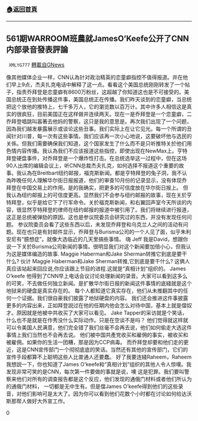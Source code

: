###  [:house:返回首頁](https://github.com/ourhimalayas/txt)
---

## 561期WARROOM班農就JamesO&#8217;Keefe公开了CNN内部录音發表評論
` XMLYG777` [轉載自GNews](https://gnews.org/zh-hans/620908/)

像其他媒体企业一样，CNN认為针对政治精英的恋童癖指控不值得报道。并在他们早上9点，杰夫扎克电话中解释了这一点。看看这个美国总统刚刚转发了一个帖子，指责乔拜登是恋童癖有8600万粉丝，这超越了你知道这也是不可接受的。美国总统正在到处传播这件事，美国总统正在传播。我们昨天谈到的恋童癖，当总统把这个放他的推特上，七千多万人，它的瀏览数以百万计。其中许多人相信这是真实的很疯狂，目前美国正在这样做并连续两天。现在一是乔拜登是一个恋童癖，二 乔拜登唱跳叫嚣著去他妈的警察，这只是我的意思是。再次我们出现了一个问题，因為我们越发暴露展示或谈论这些丑事。我们实际上在让它见光。每一个所谓的丑闻针对川普，每一次有这些事情。我们应该再一次小心地说，这要破坏他与选民的关係。但我们需要确保我们知道，这个国家发生了什么而不是只听推特关於他们用色情内容传播。我认為我们不应该报道这些指控，即使出现在NewMax上。亨特拜登硬盘事件，对乔拜登是一个爆炸性打击。在总统选举这一过程中，但在这场90人出席的编辑会议上，听CNN总裁杰夫扎克，如何选择不报道这个重要的故事。我认為在Breitbart纽约邮报，福克斯新闻。都是亨特拜登的兔子洞，我不认為昨晚任何人理解华尔街日报报道，他们的审查10月份的记录显示，没有体现乔拜登在中国交易上的作用。是的我确实，把更多的可信度放在华尔街日报上。
但我认為纽约邮报上的可信度更高。显然我们不会参与纽约邮报的故事，现在关於亨特拜登，似乎是给它下了行军命令。关於福克斯新闻，和右翼回声室今天所谈的内容，很显然亨特拜登的律师在纽约邮报的报道中被引用了。我们将继续进行报道，这正是总统被弹劾的原因。这也是参议院委员会研究过的东西，并没有发现任何问题。 参议院委员会看了这些东西以后，未发现乔拜登和乌克兰人之间的活动有问题。现在也只是有封邮件显示，乔拜登与Burisma公司的一个人见了面，似乎朱利安尼有“臆想症”。就像大选临近的几天里搞些事情。
嗨 Jeff 我是David，想跟你说一下关於Burisma公司新闻的事情。很明显我们对这个新闻要加倍小心，但我认为这是媒体编造的故事.
Maggie Haberman和Jake Sherman转推它到底是要干什么?
伙计 Maggie Haberman和Jake Sherman转推,它到底是要干什么?
这俩人真应该站起来回应说,你应该跟上节目的进程.这就是“真相计划“组织的。
James O’keefe
他得到了CNN早上电话会议讨论处理新闻的录音。大家可以看到这多么的可笑，不去做任何独立新闻。是扩散华尔街日报的新闻这件事情的底綫就是这个地狱来的硬盘是真实存在的。
每个人都知道它真实存在，他们从未推翻其中的任何一个证据。我们很自豪我们披露了地狱硬盘的内容。
我们还会推进这件事披露更多的内容出来，正如拜登説过在他的任期内他会怎么对待中国，基本上就是儅奴才。原因就是他被中共收买了大家可以看见。
Jake Tapper的采访就是个笑话，什么也不是就是在作秀没什么实际动作。只是在空谈不是吗？
他们觉得就这样就可以令美国人民满意，他们完全错了我们丝毫不会再去说，他们如何偷走大选这件事情上我们当然也不会再去说。
他们被中国共產党收买和雇佣的事实，被收买和被雇佣。如果你的生活一团糟，那是因为CCP病毒。
而乔拜登却要和他们走的更近，这是CNN宣传部门一个彻彻底底的笑话。当然还有其他的宣传部门，它们的宣传手段都算不上聪明这些人比普通人还要蠢。
好了我要连綫Raheem，Raheem 我想説一下，你也知道了James O’keefe和“真相计划“组织的其他人令人惊嘆。我发现非常可笑的是CNN，每次第一件要做的事就是说，噢 这是犯罪。我们要叫警察来他们对所有的调查报告都是这个反应，他们发现的通俄门材料或者他们所认为的通俄门材料，
一切都是无中生有。但是儅James O’keefe得到他们的这些录音，对他们影响可是太大了。因为你可以看到他们花数个小时都在讨论如何给达沃斯那帮人做好大外宣工作。

0
